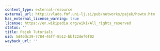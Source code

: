 ```yaml
---
content_type: external-resource
external_url: http://vlado.fmf.uni-lj.si/pub/networks/pajek/howto.htm
has_external_license_warning: true
license: https://en.wikipedia.org/wiki/All_rights_reserved
status: ''
title: Pajek Tutorials
uid: 5d40dc39-7784-46ff-8b12-bbf22def0f02
wayback_url: ''
---
```

